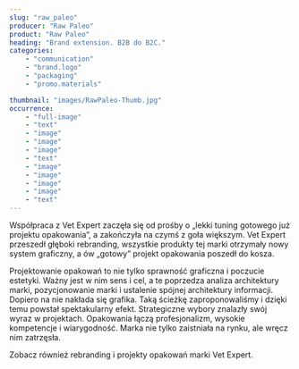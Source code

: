 ```yaml
---
slug: "raw_paleo"
producer: "Raw Paleo"
product: "Raw Paleo"
heading: "Brand extension. B2B do B2C."
categories:
    - "communication"
    - "brand.logo"
    - "packaging"
    - "promo.materials"

thumbnail: "images/RawPaleo-Thumb.jpg"
occurrence:
    - "full-image"
    - "text"
    - "image"
    - "image"
    - "image"
    - "text"
    - "image"
    - "image"
    - "image"
    - "image"
    - "text"
---
```

Współpraca z Vet Expert zaczęła się od prośby o „lekki tuning
gotowego już projektu opakowania”, a zakończyła na czymś z goła
większym. Vet Expert przeszedł głęboki rebranding, wszystkie
produkty tej marki otrzymały nowy system graficzny, a ów „gotowy”
projekt opakowania poszedł do kosza.

Projektowanie opakowań to nie tylko sprawność graficzna i poczucie
estetyki. Ważny jest w nim sens i cel, a te poprzedza analiza
architektury marki, pozycjonowanie marki i ustalenie spójnej
architektury informacji. Dopiero na nie nakłada się grafika. Taką
ścieżkę zaproponowaliśmy i dzięki temu powstał spektakularny efekt.
Strategiczne wybory znalazły swój wyraz w projektach. Opakowania
łączą profesjonalizm, wysokie kompetencje i wiarygodność. Marka nie
tylko zaistniała na rynku, ale wręcz nim zatrzęsła.

Zobacz również rebranding i projekty opakowań marki Vet Expert.